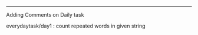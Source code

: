 _____________________________________________________________________________
Adding Comments on Daily task

everydaytask/day1 : count repeated words in given string
